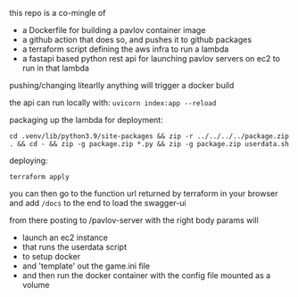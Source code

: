 this repo is a co-mingle of
- a Dockerfile for building a pavlov container image
- a github action that does so, and pushes it to github packages
- a terraform script defining the aws infra to run a lambda
- a fastapi based python rest api for launching pavlov servers on ec2 to run in that lambda

pushing/changing litearlly anything will trigger a docker build

the api can run locally with: `uvicorn index:app --reload`

packaging up the lambda for deployment:
```
cd .venv/lib/python3.9/site-packages && zip -r ../../../../package.zip . && cd - && zip -g package.zip *.py && zip -g package.zip userdata.sh
```
deploying:
```
terraform apply
```

you can then go to the function url returned by terraform in your browser and add `/docs` to the end to load the swagger-ui

from there posting to /pavlov-server with the right body params will
-  launch an ec2 instance 
- that runs the userdata script 
- to setup docker 
- and 'template' out the game.ini file
- and then run the docker container with the config file mounted as a volume